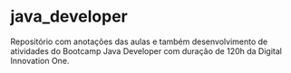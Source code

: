 # java_developer
Repositório com anotações das aulas e também desenvolvimento de atividades do Bootcamp Java Developer com duração de 120h da Digital Innovation One.
